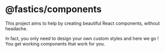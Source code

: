 # @fastics/components

This project aims to help by creating beautiful React components, without headache.

In fact, you only need to design your own custom styles and here we go ! You get working components
that work for you.
